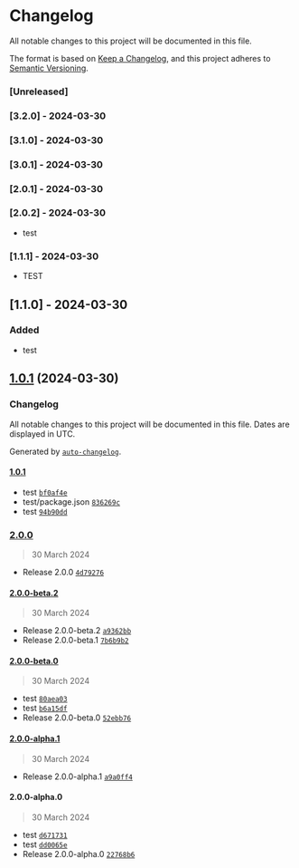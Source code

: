 # Changelog

All notable changes to this project will be documented in this file.

The format is based on [Keep a Changelog](https://keepachangelog.com/en/1.1.0/),
and this project adheres to [Semantic Versioning](https://semver.org/spec/v2.0.0.html).

### [Unreleased]

### [3.2.0] - 2024-03-30

### [3.1.0] - 2024-03-30

### [3.0.1] - 2024-03-30

### [2.0.1] - 2024-03-30

### [2.0.2] - 2024-03-30

- test

### [1.1.1] - 2024-03-30

- TEST

## [1.1.0] - 2024-03-30

### Added

- test

## [1.0.1](https://github.com/Ru1ers/release-it-test/compare/2.0.0...1.0.1) (2024-03-30)

### Changelog

All notable changes to this project will be documented in this file. Dates are displayed in UTC.

Generated by [`auto-changelog`](https://github.com/CookPete/auto-changelog).

#### [1.0.1](https://github.com/Ru1ers/release-it-test/compare/2.0.0...1.0.1)

- test [`bf0af4e`](https://github.com/Ru1ers/release-it-test/commit/bf0af4e29b3dff5a62d39911ce6be6e8205621e3)
- test/package.json [`836269c`](https://github.com/Ru1ers/release-it-test/commit/836269c7997b3cee79e01f6b9dfa8040821c70e3)
- test [`94b90dd`](https://github.com/Ru1ers/release-it-test/commit/94b90dd1526e73bc3908dede1baaa83484e22829)

### [2.0.0](https://github.com/Ru1ers/release-it-test/compare/2.0.0-beta.2...2.0.0)

> 30 March 2024

- Release 2.0.0 [`4d79276`](https://github.com/Ru1ers/release-it-test/commit/4d79276ed491cb8d4b8e8c420058797fa9b0f63b)

#### [2.0.0-beta.2](https://github.com/Ru1ers/release-it-test/compare/2.0.0-beta.0...2.0.0-beta.2)

> 30 March 2024

- Release 2.0.0-beta.2 [`a9362bb`](https://github.com/Ru1ers/release-it-test/commit/a9362bb34c92b113a3bfbf1c0524cd0967d6bcb2)
- Release 2.0.0-beta.1 [`7b6b9b2`](https://github.com/Ru1ers/release-it-test/commit/7b6b9b203960da571304bc63c8423f1332c3508c)

#### [2.0.0-beta.0](https://github.com/Ru1ers/release-it-test/compare/2.0.0-alpha.1...2.0.0-beta.0)

> 30 March 2024

- test [`80aea03`](https://github.com/Ru1ers/release-it-test/commit/80aea03fb005a389a4b600e3daeb265384e58d73)
- test [`b6a15df`](https://github.com/Ru1ers/release-it-test/commit/b6a15dffaa72b7c5b283bad4adc5c47905ef2569)
- Release 2.0.0-beta.0 [`52ebb76`](https://github.com/Ru1ers/release-it-test/commit/52ebb7670b6ed83e9b4acda27d78e9104e7341b4)

#### [2.0.0-alpha.1](https://github.com/Ru1ers/release-it-test/compare/2.0.0-alpha.0...2.0.0-alpha.1)

> 30 March 2024

- Release 2.0.0-alpha.1 [`a9a0ff4`](https://github.com/Ru1ers/release-it-test/commit/a9a0ff4adc7ca488bb3ffa734ce06bb5bfe6bf07)

#### 2.0.0-alpha.0

> 30 March 2024

- test [`d671731`](https://github.com/Ru1ers/release-it-test/commit/d67173133b92eb26615765b111de9407261f4db4)
- test [`dd0065e`](https://github.com/Ru1ers/release-it-test/commit/dd0065ee1a69afc64d87a5beaa3868dd4deb5d96)
- Release 2.0.0-alpha.0 [`22768b6`](https://github.com/Ru1ers/release-it-test/commit/22768b6bab4b83580701df3392177bae967136a7)
